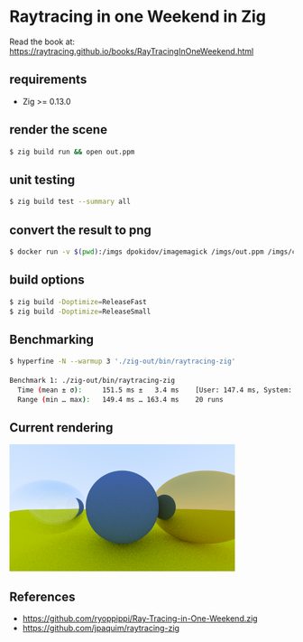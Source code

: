 # Raytracing in one Weekend in Zig

Read the book at:
https://raytracing.github.io/books/RayTracingInOneWeekend.html

## requirements

- Zig >= 0.13.0

## render the scene

```bash
$ zig build run && open out.ppm
```

## unit testing

```bash
$ zig build test --summary all
```

## convert the result to png

```bash
$ docker run -v $(pwd):/imgs dpokidov/imagemagick /imgs/out.ppm /imgs/current.png
```

## build options

```bash
$ zig build -Doptimize=ReleaseFast
$ zig build -Doptimize=ReleaseSmall
```

## Benchmarking

```bash
$ hyperfine -N --warmup 3 './zig-out/bin/raytracing-zig'

Benchmark 1: ./zig-out/bin/raytracing-zig
  Time (mean ± σ):     151.5 ms ±   3.4 ms    [User: 147.4 ms, System: 1.9 ms]
  Range (min … max):   149.4 ms … 163.4 ms    20 runs
```

## Current rendering

![curret rendering](./current.png)

## References

- https://github.com/ryoppippi/Ray-Tracing-in-One-Weekend.zig
- https://github.com/jpaquim/raytracing-zig
